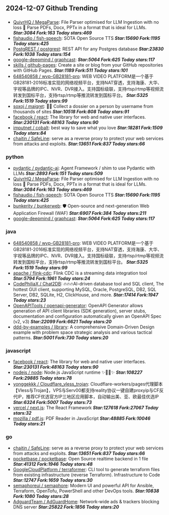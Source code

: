 ## 2024-12-07 Github Trending

### 
* [QuivrHQ / MegaParse](https://github.com/QuivrHQ/MegaParse): File Parser optimised for LLM Ingestion with no loss 🧠 Parse PDFs, Docx, PPTx in a format that is ideal for LLMs. ***Star:3084 Fork:163 Today stars:469***
* [fishaudio / fish-speech](https://github.com/fishaudio/fish-speech): SOTA Open Source TTS ***Star:15690 Fork:1195 Today stars:425***
* [PostgREST / postgrest](https://github.com/PostgREST/postgrest): REST API for any Postgres database ***Star:23830 Fork:1038 Today stars:154***
* [google-deepmind / graphcast](https://github.com/google-deepmind/graphcast):  ***Star:5064 Fork:625 Today stars:117***
* [skills / github-pages](https://github.com/skills/github-pages): Create a site or blog from your GitHub repositories with GitHub Pages. ***Star:1189 Fork:511 Today stars:101***
* [648540858 / wvp-GB28181-pro](https://github.com/648540858/wvp-GB28181-pro): WEB VIDEO PLATFORM是一个基于GB28181-2016标准实现的网络视频平台，支持NAT穿透，支持海康、大华、宇视等品牌的IPC、NVR、DVR接入。支持国标级联，支持rtsp/rtmp等视频流转发到国标平台，支持rtsp/rtmp等推流转发到国标平台。 ***Star:5325 Fork:1519 Today stars:99***
* [soxoj / maigret](https://github.com/soxoj/maigret): 🕵️‍♂️ Collect a dossier on a person by username from thousands of sites ***Star:10518 Fork:808 Today stars:91***
* [facebook / react](https://github.com/facebook/react): The library for web and native user interfaces. ***Star:230131 Fork:48163 Today stars:90***
* [imputnet / cobalt](https://github.com/imputnet/cobalt): best way to save what you love ***Star:18281 Fork:1509 Today stars:84***
* [chaitin / SafeLine](https://github.com/chaitin/SafeLine): serve as a reverse proxy to protect your web services from attacks and exploits. ***Star:13651 Fork:837 Today stars:66***

### python
* [pydantic / pydantic-ai](https://github.com/pydantic/pydantic-ai): Agent Framework / shim to use Pydantic with LLMs ***Star:2893 Fork:151 Today stars:509***
* [QuivrHQ / MegaParse](https://github.com/QuivrHQ/MegaParse): File Parser optimised for LLM Ingestion with no loss 🧠 Parse PDFs, Docx, PPTx in a format that is ideal for LLMs. ***Star:3084 Fork:163 Today stars:469***
* [fishaudio / fish-speech](https://github.com/fishaudio/fish-speech): SOTA Open Source TTS ***Star:15690 Fork:1195 Today stars:425***
* [bunkerity / bunkerweb](https://github.com/bunkerity/bunkerweb): 🛡️ Open-source and next-generation Web Application Firewall (WAF) ***Star:6907 Fork:384 Today stars:211***
* [google-deepmind / graphcast](https://github.com/google-deepmind/graphcast):  ***Star:5064 Fork:625 Today stars:117***

### java
* [648540858 / wvp-GB28181-pro](https://github.com/648540858/wvp-GB28181-pro): WEB VIDEO PLATFORM是一个基于GB28181-2016标准实现的网络视频平台，支持NAT穿透，支持海康、大华、宇视等品牌的IPC、NVR、DVR接入。支持国标级联，支持rtsp/rtmp等视频流转发到国标平台，支持rtsp/rtmp等推流转发到国标平台。 ***Star:5325 Fork:1519 Today stars:99***
* [apache / flink-cdc](https://github.com/apache/flink-cdc): Flink CDC is a streaming data integration tool ***Star:5794 Fork:1961 Today stars:24***
* [CodePhiliaX / Chat2DB](https://github.com/CodePhiliaX/Chat2DB): 🔥🔥🔥AI-driven database tool and SQL client, The hottest GUI client, supporting MySQL, Oracle, PostgreSQL, DB2, SQL Server, DB2, SQLite, H2, ClickHouse, and more. ***Star:17414 Fork:1947 Today stars:23***
* [OpenAPITools / openapi-generator](https://github.com/OpenAPITools/openapi-generator): OpenAPI Generator allows generation of API client libraries (SDK generation), server stubs, documentation and configuration automatically given an OpenAPI Spec (v2, v3) ***Star:22099 Fork:6621 Today stars:20***
* [ddd-by-examples / library](https://github.com/ddd-by-examples/library): A comprehensive Domain-Driven Design example with problem space strategic analysis and various tactical patterns. ***Star:5001 Fork:730 Today stars:20***

### javascript
* [facebook / react](https://github.com/facebook/react): The library for web and native user interfaces. ***Star:230131 Fork:48163 Today stars:90***
* [nodejs / node](https://github.com/nodejs/node): Node.js JavaScript runtime ✨🐢🚀✨ ***Star:108227 Fork:29885 Today stars:78***
* [yonggekkk / Cloudflare_vless_trojan](https://github.com/yonggekkk/Cloudflare_vless_trojan): Cloudflare-workers/pages代理脚本【Vless与Trojan】，VPS与Serv00都支持reality协议一键自建proxyip与CF反代IP，推荐CF优选官方IP三地区应用脚本，自动输出美、亚、欧最佳优选IP ***Star:6324 Fork:5007 Today stars:73***
* [vercel / next.js](https://github.com/vercel/next.js): The React Framework ***Star:127618 Fork:27067 Today stars:32***
* [mozilla / pdf.js](https://github.com/mozilla/pdf.js): PDF Reader in JavaScript ***Star:48885 Fork:10046 Today stars:21***

### go
* [chaitin / SafeLine](https://github.com/chaitin/SafeLine): serve as a reverse proxy to protect your web services from attacks and exploits. ***Star:13651 Fork:837 Today stars:66***
* [pocketbase / pocketbase](https://github.com/pocketbase/pocketbase): Open Source realtime backend in 1 file ***Star:41312 Fork:1946 Today stars:48***
* [GoogleCloudPlatform / terraformer](https://github.com/GoogleCloudPlatform/terraformer): CLI tool to generate terraform files from existing infrastructure (reverse Terraform). Infrastructure to Code ***Star:12747 Fork:1659 Today stars:30***
* [semaphoreui / semaphore](https://github.com/semaphoreui/semaphore): Modern UI and powerful API for Ansible, Terraform, OpenTofu, PowerShell and other DevOps tools. ***Star:10838 Fork:1080 Today stars:28***
* [AdguardTeam / AdGuardHome](https://github.com/AdguardTeam/AdGuardHome): Network-wide ads & trackers blocking DNS server ***Star:25822 Fork:1856 Today stars:20***
